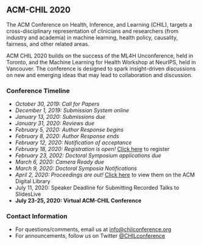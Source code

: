 ## ACM-CHIL 2020

The ACM Conference on Health, Inference, and Learning (CHIL), targets a cross-disciplinary representation of clinicians and researchers (from industry and academia) in machine learning, health policy, causality, fairness, and other related areas. 

ACM CHIL 2020 builds on the success of the ML4H Unconference, held in Toronto, and the Machine Learning for Health Workshop at NeurIPS, held in Vancouver. The conference is designed to spark insight-driven discussions on new and emerging ideas that may lead to collaboration and discussion.

### Conference Timeline

- *October 30, 2019: Call for Papers*
- *December 1, 2019: Submission System online*
- *January 13, 2020: Submissions due*
- *January 31, 2020: Reviews due*
- *February 5, 2020: Author Response begins*
- *February 8, 2020: Author Response ends*
- *February 12, 2020: Notification of acceptance*
- *February 18, 2020: Registration is open!* [Click here](http://www.cvent.com/events/acm-conference-on-health-inference-and-learning-chil-2020-/event-summary-c40cab906b3c48cfa2be7dfb100fc753.aspx) to register
- *February 23, 2002: Doctoral Symposium applications due*
- *March 6, 2020: Camera Ready due*
- *March 9, 2020: Doctoral Symposia Notifications*
- *April 2, 2020: Proceedings are out!* [Click here](https://dl.acm.org/doi/proceedings/10.1145/3368555) to view them on the ACM Digital Library
- July 11, 2020: Speaker Deadline for Submitting Recorded Talks to SlidesLive
- **July 23-25, 2020: Virtual ACM-CHIL Conference**

### Contact Information

- For questions/comments, email us at [info@chilconference.org](mailto:info@chilconference.org)
- For announcements, follow us on Twitter [@CHILconference](https://twitter.com/chilconference)

